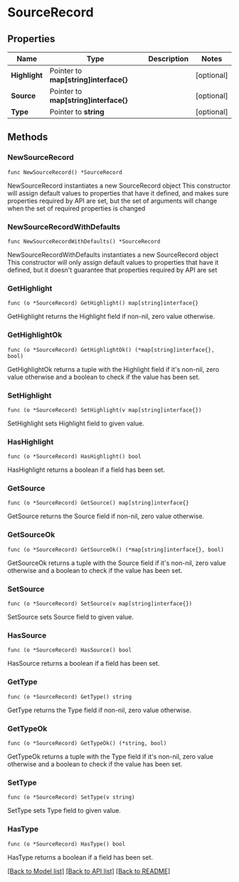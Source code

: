 # SourceRecord

## Properties

Name | Type | Description | Notes
------------ | ------------- | ------------- | -------------
**Highlight** | Pointer to **map[string]interface{}** |  | [optional] 
**Source** | Pointer to **map[string]interface{}** |  | [optional] 
**Type** | Pointer to **string** |  | [optional] 

## Methods

### NewSourceRecord

`func NewSourceRecord() *SourceRecord`

NewSourceRecord instantiates a new SourceRecord object
This constructor will assign default values to properties that have it defined,
and makes sure properties required by API are set, but the set of arguments
will change when the set of required properties is changed

### NewSourceRecordWithDefaults

`func NewSourceRecordWithDefaults() *SourceRecord`

NewSourceRecordWithDefaults instantiates a new SourceRecord object
This constructor will only assign default values to properties that have it defined,
but it doesn't guarantee that properties required by API are set

### GetHighlight

`func (o *SourceRecord) GetHighlight() map[string]interface{}`

GetHighlight returns the Highlight field if non-nil, zero value otherwise.

### GetHighlightOk

`func (o *SourceRecord) GetHighlightOk() (*map[string]interface{}, bool)`

GetHighlightOk returns a tuple with the Highlight field if it's non-nil, zero value otherwise
and a boolean to check if the value has been set.

### SetHighlight

`func (o *SourceRecord) SetHighlight(v map[string]interface{})`

SetHighlight sets Highlight field to given value.

### HasHighlight

`func (o *SourceRecord) HasHighlight() bool`

HasHighlight returns a boolean if a field has been set.

### GetSource

`func (o *SourceRecord) GetSource() map[string]interface{}`

GetSource returns the Source field if non-nil, zero value otherwise.

### GetSourceOk

`func (o *SourceRecord) GetSourceOk() (*map[string]interface{}, bool)`

GetSourceOk returns a tuple with the Source field if it's non-nil, zero value otherwise
and a boolean to check if the value has been set.

### SetSource

`func (o *SourceRecord) SetSource(v map[string]interface{})`

SetSource sets Source field to given value.

### HasSource

`func (o *SourceRecord) HasSource() bool`

HasSource returns a boolean if a field has been set.

### GetType

`func (o *SourceRecord) GetType() string`

GetType returns the Type field if non-nil, zero value otherwise.

### GetTypeOk

`func (o *SourceRecord) GetTypeOk() (*string, bool)`

GetTypeOk returns a tuple with the Type field if it's non-nil, zero value otherwise
and a boolean to check if the value has been set.

### SetType

`func (o *SourceRecord) SetType(v string)`

SetType sets Type field to given value.

### HasType

`func (o *SourceRecord) HasType() bool`

HasType returns a boolean if a field has been set.


[[Back to Model list]](../README.md#documentation-for-models) [[Back to API list]](../README.md#documentation-for-api-endpoints) [[Back to README]](../README.md)


